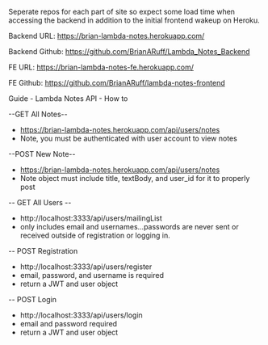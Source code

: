 Seperate repos for each part of site so expect some load time when accessing the backend in addition to the initial frontend wakeup on Heroku.

Backend URL: https://brian-lambda-notes.herokuapp.com/

Backend Github: https://github.com/BrianARuff/Lambda_Notes_Backend

FE URL: https://brian-lambda-notes-fe.herokuapp.com/

FE Github: https://github.com/BrianARuff/lambda-notes-frontend



Guide - Lambda Notes API - How to

--GET All Notes--
  - https://brian-lambda-notes.herokuapp.com/api/users/notes
  - Note, you must be authenticated with user account to view notes
  
 
--POST New Note--
  - https://brian-lambda-notes.herokuapp.com/api/users/notes
  - Note object must include title, textBody, and user_id for it to properly post
  
-- GET All Users --
  - http://localhost:3333/api/users/mailingList
  - only includes email and usernames...passwords are never sent or received outside of registration or logging in.
  
-- POST Registration
  - http://localhost:3333/api/users/register
  - email, password, and username is required
  - return a JWT and user object

-- POST Login
  - http://localhost:3333/api/users/login
  - email and password required
  - return a JWT and user object
